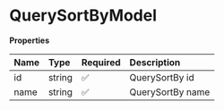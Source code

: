 # QuerySortByModel

**Properties**

| Name | Type   | Required | Description      |
| :--- | :----- | :------- | :--------------- |
| id   | string | ✅       | QuerySortBy id   |
| name | string | ✅       | QuerySortBy name |

<!-- This file was generated by liblab | https://liblab.com/ -->
